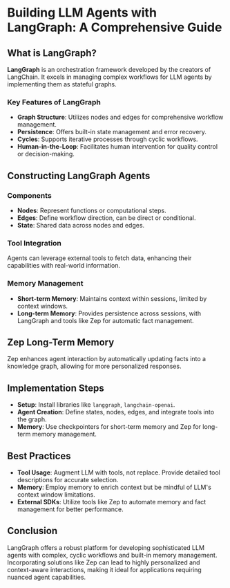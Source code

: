 # Building LLM Agents with LangGraph: A Comprehensive Guide

## What is LangGraph?

**LangGraph** is an orchestration framework developed by the creators of LangChain. It excels in managing complex workflows for LLM agents by implementing them as stateful graphs.

### Key Features of LangGraph

- **Graph Structure**: Utilizes nodes and edges for comprehensive workflow management.
- **Persistence**: Offers built-in state management and error recovery.
- **Cycles**: Supports iterative processes through cyclic workflows.
- **Human-in-the-Loop**: Facilitates human intervention for quality control or decision-making.

## Constructing LangGraph Agents

### Components
- **Nodes**: Represent functions or computational steps.
- **Edges**: Define workflow direction, can be direct or conditional.
- **State**: Shared data across nodes and edges.

### Tool Integration
Agents can leverage external tools to fetch data, enhancing their capabilities with real-world information.

### Memory Management
- **Short-term Memory**: Maintains context within sessions, limited by context windows.
- **Long-term Memory**: Provides persistence across sessions, with LangGraph and tools like Zep for automatic fact management.

## Zep Long-Term Memory

Zep enhances agent interaction by automatically updating facts into a knowledge graph, allowing for more personalized responses.

## Implementation Steps

- **Setup**: Install libraries like `langgraph`, `langchain-openai`.
- **Agent Creation**: Define states, nodes, edges, and integrate tools into the graph.
- **Memory**: Use checkpointers for short-term memory and Zep for long-term memory management.

## Best Practices

- **Tool Usage**: Augment LLM with tools, not replace. Provide detailed tool descriptions for accurate selection.
- **Memory**: Employ memory to enrich context but be mindful of LLM's context window limitations.
- **External SDKs**: Utilize tools like Zep to automate memory and fact management for better performance.

## Conclusion

LangGraph offers a robust platform for developing sophisticated LLM agents with complex, cyclic workflows and built-in memory management. Incorporating solutions like Zep can lead to highly personalized and context-aware interactions, making it ideal for applications requiring nuanced agent capabilities.
